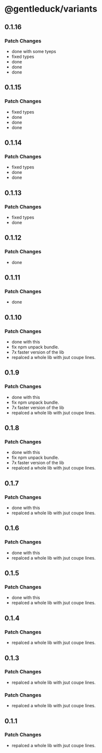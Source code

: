 # @gentleduck/variants

## 0.1.16

### Patch Changes

- done with some tyeps
- fixed types
- done
- done
- done

## 0.1.15

### Patch Changes

- fixed types
- done
- done
- done

## 0.1.14

### Patch Changes

- fixed types
- done
- done

## 0.1.13

### Patch Changes

- fixed types
- done

## 0.1.12

### Patch Changes

- done

## 0.1.11

### Patch Changes

- done

## 0.1.10

### Patch Changes

- done with this
- fix npm unpack bundle.
- 7x faster version of the lib
- repalced a whole lib with jsut coupe lines.

## 0.1.9

### Patch Changes

- done with this
- fix npm unpack bundle.
- 7x faster version of the lib
- repalced a whole lib with jsut coupe lines.

## 0.1.8

### Patch Changes

- done with this
- fix npm unpack bundle.
- 7x faster version of the lib
- repalced a whole lib with jsut coupe lines.

## 0.1.7

### Patch Changes

- done with this
- repalced a whole lib with jsut coupe lines.

## 0.1.6

### Patch Changes

- done with this
- repalced a whole lib with jsut coupe lines.

## 0.1.5

### Patch Changes

- done with this
- repalced a whole lib with jsut coupe lines.

## 0.1.4

### Patch Changes

- repalced a whole lib with jsut coupe lines.

## 0.1.3

### Patch Changes

- repalced a whole lib with jsut coupe lines.

### Patch Changes

- repalced a whole lib with jsut coupe lines.

## 0.1.1

### Patch Changes

- repalced a whole lib with jsut coupe lines.
